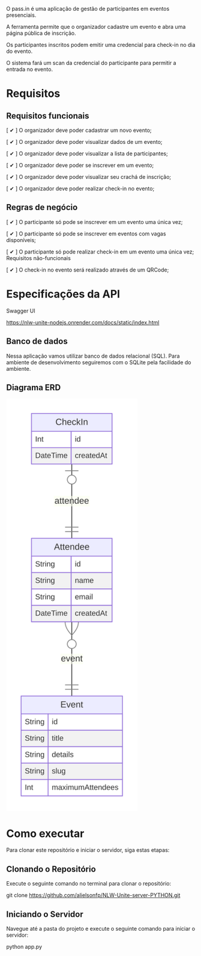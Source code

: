 O pass.in é uma aplicação de gestão de participantes em eventos presenciais.

A ferramenta permite que o organizador cadastre um evento e abra uma página pública de inscrição.

Os participantes inscritos podem emitir uma credencial para check-in no dia do evento.

O sistema fará um scan da credencial do participante para permitir a entrada no evento.

# Requisitos

## Requisitos funcionais

[ ✔ ] O organizador deve poder cadastrar um novo evento;

[ ✔ ] O organizador deve poder visualizar dados de um evento;

[ ✔ ] O organizador deve poder visualizar a lista de participantes;

[ ✔ ] O organizador deve poder se inscrever em um evento;

[ ✔ ] O organizador deve poder visualizar seu crachá de inscrição;

[ ✔ ] O organizador deve poder realizar check-in no evento;

## Regras de negócio

[ ✔ ] O participante só pode se inscrever em um evento uma única vez;

[ ✔ ] O participante só pode se inscrever em eventos com vagas disponíveis;

[ ✔ ] O participante só pode realizar check-in em um evento uma única vez;
Requisitos não-funcionais

[ ✔ ] O check-in no evento será realizado através de um QRCode;

# Especificações da API

 Swagger UI

https://nlw-unite-nodejs.onrender.com/docs/static/index.html

## Banco de dados

Nessa aplicação vamos utilizar banco de dados relacional (SQL). Para ambiente de desenvolvimento seguiremos com o SQLite pela facilidade do ambiente.

## Diagrama ERD

<img src="https://github.com/alielsonfp/NLW-Unite-server-PYTHON/blob/master/erd.svg" alt="Diagrama ERD" width="350" height="auto">

# Como executar

Para clonar este repositório e iniciar o servidor, siga estas etapas:

## Clonando o Repositório

Execute o seguinte comando no terminal para clonar o repositório:

git clone https://github.com/alielsonfp/NLW-Unite-server-PYTHON.git

## Iniciando o Servidor

Navegue até a pasta do projeto e execute o seguinte comando para iniciar o servidor:

python app.py
